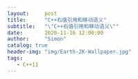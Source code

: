 ```yaml
---
layout:     post
title:      "C++右值引用和移动语义"
subtitle:   "\"C++右值引用和移动语义\""
date:       2020-11-16 12:00:00
author:     "Simon"
catalog: true
header-img: "img/Earth-2K-Wallpaper.jpg"
tags:
   - C++11
---
```


